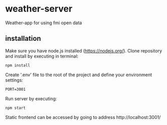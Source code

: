# weather-server
 Weather-app for using fmi open data

## installation

Make sure you have node.js installed (https://nodejs.org/). Clone repository and install by executing in terminal:

```
npm install
```

Create '.env' file to the root of the project and define your environment settings:

```
PORT=3001
```

Run server by executing:

```
npm start
```

Static frontend can be accessed by going to address http://localhost:3001/
